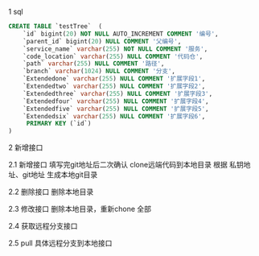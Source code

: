 1 sql

```sql
CREATE TABLE `testTree`  (
    `id` bigint(20) NOT NULL AUTO_INCREMENT COMMENT '编号', 
    `parent_id` bigint(20) NULL COMMENT '父编号', 
    `service_name` varchar(255) NOT NULL COMMENT '服务', 
    `code_location` varchar(255) NULL COMMENT '代码仓', 
    `path` varchar(255) NULL COMMENT '路径',
    `branch` varchar(1024) NULL COMMENT '分支', 
    `Extendedone` varchar(255) NULL COMMENT '扩展字段1',
    `Extendedtwo` varchar(255) NULL COMMENT '扩展字段2',
    `Extendedthree` varchar(255) NULL COMMENT '扩展字段3',
    `Extendedfour` varchar(255) NULL COMMENT '扩展字段4',
    `Extendedfive` varchar(255) NULL COMMENT '扩展字段5',
    `Extendedsix` varchar(255) NULL COMMENT '扩展字段6',
	 PRIMARY KEY (`id`)
)
```



2 新增接口 

2.1 新增接口  填写完git地址后二次确认 clone远端代码到本地目录 根据 私钥地址、git地址 生成本地git目录

2.2 删除接口 删除本地目录

2.3 修改接口  删除本地目录，重新chone 全部

2.4 获取远程分支接口 

2.5 pull 具体远程分支到本地接口 